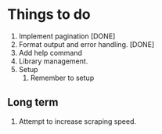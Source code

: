 # Things to do
1. Implement pagination [DONE]
2. Format output and error handling. [DONE]
3. Add help command
4. Library management.
5. Setup
    1. Remember to setup 

## Long term
1. Attempt to increase scraping speed.